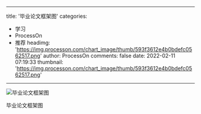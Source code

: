 
---
title: '毕业论文框架图'
categories: 
 - 学习
 - ProcessOn
 - 推荐
headimg: 'https://img.processon.com/chart_image/thumb/593f3612e4b0bdefc0562517.png'
author: ProcessOn
comments: false
date: 2022-02-11 07:19:33
thumbnail: 'https://img.processon.com/chart_image/thumb/593f3612e4b0bdefc0562517.png'
---

<div>   
<img class="thumb" alt="毕业论文框架图" src="https://img.processon.com/chart_image/thumb/593f3612e4b0bdefc0562517.png" referrerpolicy="no-referrer">
<p>毕业论文框架图</p>  
</div>
            
